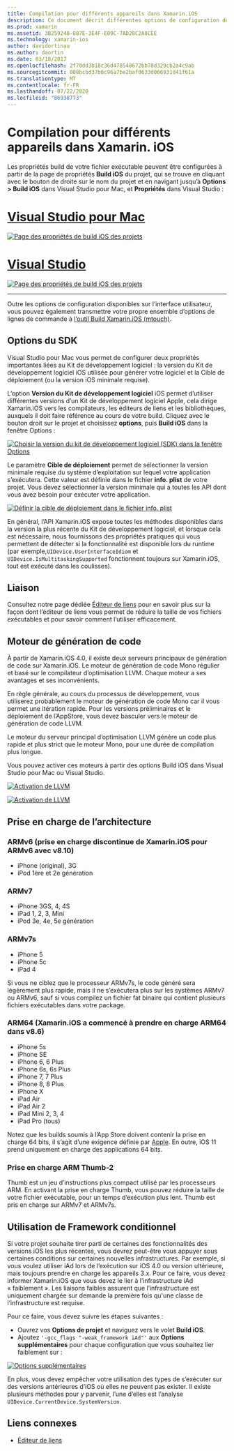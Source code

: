 ```yaml
---
title: Compilation pour différents appareils dans Xamarin.iOS
description: Ce document décrit différentes options de configuration de build que vous pouvez utiliser afin de personnaliser une build Xamarin.iOS pour différents appareils.
ms.prod: xamarin
ms.assetid: 3B259248-887E-3E4F-E09C-7AD28C2A8CEE
ms.technology: xamarin-ios
author: davidortinau
ms.author: daortin
ms.date: 03/18/2017
ms.openlocfilehash: 2f70dd3b18c36d478548672bb78d329cb2a4c9ab
ms.sourcegitcommit: 008bcbd37b6c96a7be2baf0633d066931d41f61a
ms.translationtype: MT
ms.contentlocale: fr-FR
ms.lasthandoff: 07/22/2020
ms.locfileid: "86938773"
---
```

# <a name="compiling-for-different-devices-in-xamarinios"></a>Compilation pour différents appareils dans Xamarin. iOS

Les propriétés build de votre fichier exécutable peuvent être configurées à partir de la page de propriétés **Build iOS** du projet, qui se trouve en cliquant avec le bouton de droite sur le nom du projet et en navigant jusqu’à **Options > Build iOS** dans Visual Studio pour Mac, et **Propriétés** dans Visual Studio :

# <a name="visual-studio-for-mac"></a>[Visual Studio pour Mac](#tab/macos)

[![Page des propriétés de build iOS des projets](compiling-for-different-devices-images/image1.png)](compiling-for-different-devices-images/image1.png#lightbox) 

# <a name="visual-studio"></a>[Visual Studio](#tab/windows)

[![Page des propriétés de build iOS des projets](compiling-for-different-devices-images/image1a.png)](compiling-for-different-devices-images/image1a.png#lightbox)

-----

Outre les options de configuration disponibles sur l’interface utilisateur, vous pouvez également transmettre votre propre ensemble d’options de lignes de commande à [l’outil Build Xamarin.iOS (mtouch)](~/ios/deploy-test/mtouch.md).

## <a name="sdk-options"></a>Options du SDK

Visual Studio pour Mac vous permet de configurer deux propriétés importantes liées au Kit de développement logiciel : la version du Kit de développement logiciel iOS utilisée pour générer votre logiciel et la Cible de déploiement (ou la version iOS minimale requise).

L’option **Version du Kit de développement logiciel** iOS permet d’utiliser différentes versions d’un Kit de développement logiciel Apple, cela dirige Xamarin.iOS vers les compilateurs, les éditeurs de liens et les bibliothèques, auxquels il doit faire référence au cours de votre build. Cliquez avec le bouton droit sur le projet et choisissez **options**, puis **Build iOS** dans la fenêtre Options :

[![Choisir la version du kit de développement logiciel (SDK) dans la fenêtre Options](compiling-for-different-devices-images/sdk-version-sml.png)](compiling-for-different-devices-images/sdk-version.png#lightbox)

Le paramètre **Cible de déploiement** permet de sélectionner la version minimale requise du système d’exploitation sur lequel votre application s’exécutera. Cette valeur est définie dans le fichier **info. plist** de votre projet. Vous devez sélectionner la version minimale qui a toutes les API dont vous avez besoin pour exécuter votre application.

[![Définir la cible de déploiement dans le fichier info. plist](compiling-for-different-devices-images/deployment-target-sml.png)](compiling-for-different-devices-images/deployment-target.png#lightbox)

En général, l’API Xamarin.iOS expose toutes les méthodes disponibles dans la version la plus récente du Kit de développement logiciel, et lorsque cela est nécessaire, nous fournissons des propriétés pratiques qui vous permettent de détecter si la fonctionnalité est disponible lors du runtime (par exemple,`UIDevice.UserInterfaceIdiom` et `UIDevice.IsMultitaskingSupported` fonctionnent toujours sur Xamarin.iOS, tout est exécuté dans les coulisses).

## <a name="linking"></a>Liaison

Consultez notre page dédiée [Éditeur de liens](~/ios/deploy-test/linker.md) pour en savoir plus sur la façon dont l’éditeur de liens vous permet de réduire la taille de vos fichiers exécutables et pour savoir comment l’utiliser efficacement.

## <a name="code-generation-engine"></a>Moteur de génération de code

À partir de Xamarin.iOS 4.0, il existe deux serveurs principaux de génération de code sur Xamarin.iOS. Le moteur de génération de code Mono régulier et basé sur le compilateur d’optimisation LLVM. Chaque moteur a ses avantages et ses inconvénients.

En règle générale, au cours du processus de développement, vous utiliserez probablement le moteur de génération de code Mono car il vous permet une itération rapide. Pour les versions préliminaires et le déploiement de l’AppStore, vous devez basculer vers le moteur de génération de code LLVM.

Le moteur du serveur principal d’optimisation LLVM génère un code plus rapide et plus strict que le moteur Mono, pour une durée de compilation plus longue.

Vous pouvez activer ces moteurs à partir des options Build iOS dans Visual Studio pour Mac ou Visual Studio.

[![Activation de LLVM](compiling-for-different-devices-images/image2.png)](compiling-for-different-devices-images/image2.png#lightbox)

[![Activation de LLVM](compiling-for-different-devices-images/image2a.png)](compiling-for-different-devices-images/image2a.png#lightbox)

## <a name="architecture-support"></a>Prise en charge de l’architecture

### <a name="armv6-xamarinios-discontinued-support-for-armv6-with-v810"></a>ARMv6 (prise en charge discontinue de Xamarin.iOS pour ARMv6 avec v8.10)

- iPhone (original), 3G
- iPod 1ère et 2e génération

### <a name="armv7"></a>ARMv7

- iPhone 3GS, 4, 4S
- iPad 1, 2, 3, Mini
- iPod 3e, 4e, 5e génération

### <a name="armv7s"></a>ARMv7s

- iPhone 5
- iPhone 5c
- iPad 4

Si vous ne ciblez que le processeur ARMv7s, le code généré sera légèrement plus rapide, mais il ne s’exécutera plus sur les systèmes ARMv7 ou ARMv6, sauf si vous compilez un fichier fat binaire qui contient plusieurs fichiers exécutables dans votre package.

### <a name="arm64-xamarinios-started-supporting-arm64-in-v86"></a>ARM64 (Xamarin.iOS a commencé à prendre en charge ARM64 dans v8.6)

- iPhone 5s
- iPhone SE
- iPhone 6, 6 Plus
- iPhone 6s, 6s Plus
- iPhone 7, 7 Plus
- iPhone 8, 8 Plus
- iPhone X
- iPad Air
- iPad Air 2
- iPad Mini 2, 3, 4
- iPad Pro (tous)

Notez que les builds soumis à l’App Store doivent contenir la prise en charge 64 bits, il s’agit d’une exigence définie par [Apple](https://developer.apple.com/news/?id=12172014b). En outre, iOS 11 prend uniquement en charge des applications 64 bits.

### <a name="arm-thumb-2-support"></a>Prise en charge ARM Thumb-2

Thumb est un jeu d’instructions plus compact utilisé par les processeurs ARM. En activant la prise en charge Thumb, vous pouvez réduire la taille de votre fichier exécutable, pour un temps d’exécution plus lent. Thumb est pris en charge sur ARMv7 et ARMv7s.

## <a name="conditional-framework-usage"></a>Utilisation de Framework conditionnel

Si votre projet souhaite tirer parti de certaines des fonctionnalités des versions iOS les plus récentes, vous devrez peut-être vous appuyer sous certaines conditions sur certaines nouvelles infrastructures. Par exemple, si vous voulez utiliser iAd lors de l’exécution sur iOS 4.0 ou version ultérieure, mais toujours prendre en charge les appareils 3.x. Pour ce faire, vous devez informer Xamarin.iOS que vous devez le lier à l’infrastructure iAd « faiblement ». Les liaisons faibles assurent que l’infrastructure est uniquement chargée sur demande la première fois qu'une classe de l’infrastructure est requise.

Pour ce faire, vous devez suivre les étapes suivantes :

- Ouvrez vos **Options de projet** et naviguez vers le volet **Build iOS**.
- Ajoutez `'-gcc_flags "-weak_framework iAd"'` aux **Options supplémentaires** pour chaque configuration que vous souhaitez lier faiblement sur :

[![Options supplémentaires](compiling-for-different-devices-images/image3.png)](compiling-for-different-devices-images/image3.png#lightbox)

En plus, vous devez empêcher votre utilisation des types de s’exécuter sur des versions antérieures d’iOS où elles ne peuvent pas exister. Il existe plusieurs méthodes pour y parvenir, l’une d’elles est l’analyse `UIDevice.CurrentDevice.SystemVersion`.

## <a name="related-links"></a>Liens connexes

- [Éditeur de liens](~/ios/deploy-test/linker.md)
